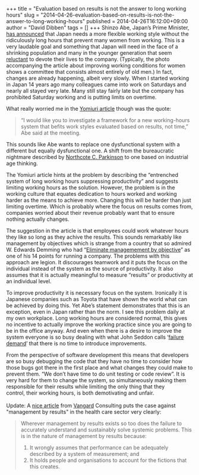 +++
title = "Evaluation based on results is not the answer to long working hours"
slug = "2014-04-26-evaluation-based-on-results-is-not-the-answer-to-long-working-hours"
published = 2014-04-26T16:12:00+09:00
author = "David Dibben"
tags = []
+++
<span style="font-family: inherit;">Shinzo Abe, Japan’s Prime Minister,
[has announced](http://www.the-japan-news.com/news/article/0001229901)
that Japan needs a more flexible working style without the ridiculously
long hours that prevent many women from working. This is a very laudable
goal and something that Japan will need in the face of a shrinking
population and many in the younger generation that seem
[reluctant](http://www.japantimes.co.jp/news/2002/02/05/national/are-freeters-result-of-slump-source-of-next-one/)
to devote their lives to the company. (Typically, the photo accompanying
the article about improving working conditions for women shows a
committee that consists almost entirely of old men.) In fact, changes
are already happening, albeit very slowly. When I started working in
Japan 14 years ago many colleagues came into work on Saturdays and
nearly all stayed very late. Many still stay fairly late but the company
has prohibited Saturday working and is putting limits on overtime.
</span>


</span><span style="font-family: inherit;">What really worried me in the
[Yomiuri article](http://www.the-japan-news.com/news/article/0001229901)
though was the quote:

> <span style="font-family: inherit;">“I would like you to investigate a
> framework for a new working-hours system that befits work styles
> evaluated based on results, not time,” Abe said at the meeting.</span>

<span style="font-family: inherit;">This sounds like Abe wants to
replace one dysfunctional system with a different but equally
dysfunctional one. A shift from the bureaucratic nightmare described by
[Northcote C. Parkinson](http://www.economist.com/node/14116121) to one
based on industrial age thinking.</span>

<span style="font-family: inherit;">  
</span>

<span style="font-family: inherit;">The Yomiuri article hints at the
problem by describing the “entrenched system of long working hours
suppressing productivity” and suggests limiting working hours as the
solution. However, the problem is in the working culture that equates
dedication to hours worked and working harder as the means to achieve
more. Changing this will be harder than just limiting overtime. Which is
probably where the focus on results comes from, companies worried about
their revenue probably want that to ensure nothing actually
changes.</span>

<span style="font-family: inherit;">  
</span>

<span style="font-family: inherit;">The suggestion in the article is
that employees could work whatever hours they like so long as they
achive the results. This sounds remarkably like management by objectives
which is strange from a country that so admired W. Edwards Demming who
had “[Eliminate managemement by
objective](http://www.industryweek.com/mbo-stifle)” as one of his 14
points for running a company. The problems with this approach are
legion. It discourages teamwork and it puts the focus on the individual
instead of the system as the source of productivity. It also assumes
that it is actually meaningful to measure “results” or productivity at
an individual level. </span>

<span style="font-family: inherit;">  
</span>

<span style="font-family: inherit;">To improve productivity it is
necessary focus on the system. Ironically it is Japanese companies such
as Toyota that have shown the world what can be achieved by doing this.
Yet Abe’s statement demonstrates that this is an exception, even in
Japan rather than the norm. I see this problem daily at my own
workplace. Long working hours are considered normal, this gives no
incentive to actually improve the working practice since you are going
to be in the office anyway. And even when there is a desire to improve
the system everyone is so busy dealing with what John Seddon calls
‘[failure demand](http://www.systemsthinking.co.uk/6-12.asp)’ that there
is no time to introduce improvements.</span>

<span style="font-family: inherit;">  
</span>

<span style="font-family: inherit;">From the perspective of software
development this means that developers are so busy debugging the code
that they have no time to consider how those bugs got there in the first
place and what changes they could make to prevent them. “We don’t have
time to do unit testing or code review”. It is very hard for them to
change the system, so </span>simultaneously<span
style="font-family: inherit;"> making them responsible for their results
while limiting the only thing that they control, their working hours, is
both demotivating and unfair.</span>  
<span style="font-family: inherit;">  
</span><span style="font-family: inherit;">Update: </span><span
style="font-family: inherit;">A [nice
article](http://wellbeing.vanguard-method.com/2014/04/29/immunised-against-improvement-part-2/)
from [Vangard](http://wellbeing.vanguard-method.com/) Consulting puts
the case against "management by results" in the health care sector very
clearly:</span>  

> Wherever management by results exists so too does the failure to
> accurately understand and sustainably solve systemic problems. This is
> in the nature of management by results because:  
>
> 1.  It wrongly assumes that performance can be adequately described by
>     a system of measurement; and
> 2.  It holds people and organisations to account for the fictions that
>     this creates.
